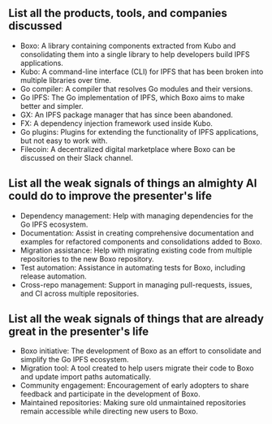 ## List all the products, tools, and companies discussed

- Boxo: A library containing components extracted from Kubo and consolidating them into a single library to help developers build IPFS applications.
- Kubo: A command-line interface (CLI) for IPFS that has been broken into multiple libraries over time.
- Go compiler: A compiler that resolves Go modules and their versions.
- Go IPFS: The Go implementation of IPFS, which Boxo aims to make better and simpler.
- GX: An IPFS package manager that has since been abandoned.
- FX: A dependency injection framework used inside Kubo.
- Go plugins: Plugins for extending the functionality of IPFS applications, but not easy to work with.
- Filecoin: A decentralized digital marketplace where Boxo can be discussed on their Slack channel.

## List all the weak signals of things an almighty AI could do to improve the presenter's life

- Dependency management: Help with managing dependencies for the Go IPFS ecosystem.
- Documentation: Assist in creating comprehensive documentation and examples for refactored components and consolidations added to Boxo.
- Migration assistance: Help with migrating existing code from multiple repositories to the new Boxo repository.
- Test automation: Assistance in automating tests for Boxo, including release automation.
- Cross-repo management: Support in managing pull-requests, issues, and CI across multiple repositories.

## List all the weak signals of things that are already great in the presenter's life

- Boxo initiative: The development of Boxo as an effort to consolidate and simplify the Go IPFS ecosystem.
- Migration tool: A tool created to help users migrate their code to Boxo and update import paths automatically.
- Community engagement: Encouragement of early adopters to share feedback and participate in the development of Boxo.
- Maintained repositories: Making sure old unmaintained repositories remain accessible while directing new users to Boxo.